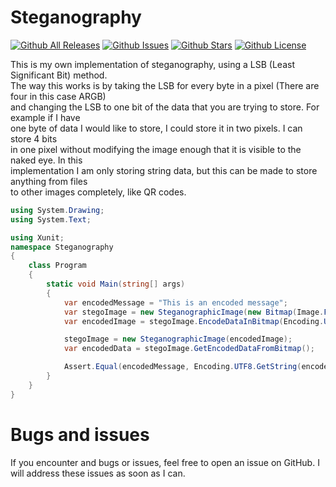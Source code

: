 # Steganography
[![Github All Releases](https://img.shields.io/github/downloads/PapyrusCompendium/Steganography-Library/total.svg)]()
[![Github Issues](https://img.shields.io/github/issues/PapyrusCompendium/Steganography-Library.svg)]()
[![Github Stars](https://img.shields.io/github/stars/PapyrusCompendium/Steganography-Library.svg)]()
[![Github License](https://img.shields.io/github/license/PapyrusCompendium/Steganography-Library.svg)]()

This is my own implementation of steganography, using a LSB (Least Significant Bit) method.  
The way this works is by taking the LSB for every byte in a pixel (There are four in this case ARGB)  
and changing the LSB to one bit of the data that you are trying to store. For example if I have  
one byte of data I would like to store, I could store it in two pixels. I can store 4 bits  
in one pixel without modifying the image enough that it is visible to the naked eye. In this  
implementation I am only storing string data, but this can be made to store anything from files  
to other images completely, like QR codes.  

```cs
using System.Drawing;
using System.Text;

using Xunit;
namespace Steganography
{
    class Program
    {
        static void Main(string[] args)
        {
            var encodedMessage = "This is an encoded message";
            var stegoImage = new SteganographicImage(new Bitmap(Image.FromFile("TestImage.png")));
            var encodedImage = stegoImage.EncodeDataInBitmap(Encoding.UTF8.GetBytes(encodedMessage));

            stegoImage = new SteganographicImage(encodedImage);
            var encodedData = stegoImage.GetEncodedDataFromBitmap();

            Assert.Equal(encodedMessage, Encoding.UTF8.GetString(encodedData));
        }
    }
}
```

# Bugs and issues
If you encounter and bugs or issues, feel free to open an issue on GitHub. I will address these issues as soon as I can.